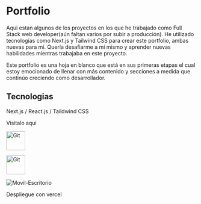 <h1>Portfolio  </h1> 
  <p>Aqui estan algunos de los proyectos en los que he trabajado como Full Stack web developer(aún faltan varios por subir a producción). He utilizado tecnologías como Next.js y Tailwind CSS para crear este portfolio, ambas nuevas para mí. Quería desafiarme a mí mismo y aprender nuevas habilidades mientras trabajaba en este proyecto. 
 </p> 
  <p>Este portfolio es una hoja en blanco que está en sus primeras etapas el cual estoy emocionado de llenar con más contenido y secciones a medida que continúo creciendo como desarrollador. 
 </p> 

  <h2>Tecnologias </h2> 
<p> Next.js / React.js / Taildwind CSS   </p>




<p> Visitalo aqui   </p> 
<img src="https://github.com/EAristiguieta/Portfolio/assets/147413490/e7d49fb8-a45b-48b6-b114-ec761e0553c8" alt="Git" width="50">


[<img src="https://github.com/EAristiguieta/Portfolio/assets/147413490/bddd1cbb-5d16-43c7-8cab-06c2fb94010d" alt="Git" width="50">](https://portfolio-vbp4.vercel.app/)


![Movil-Escritorio](https://github.com/EAristiguieta/Portfolio/assets/147413490/69f10739-3803-4a37-857a-af95e3d21dac)



  <p>Despliegue con vercel</p> 

